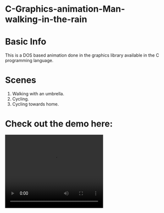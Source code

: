 # C-Graphics-animation-Man-walking-in-the-rain

# Basic Info
<p>
 This is a DOS based animation done in the graphics library available in the C programming language.
</p>

# Scenes

<ol>

<li> Walking with an umbrella. </li>
<li> Cycling. </li>
<li> Cycling towards home. </li>

</ol>

# Check out the demo here:
<video width="320" height="240" controls>
  <source src="https://www.youtube.com/watch?v=NRj9Vks7F1A&t=1s" type="video/mp4">  </source>
</video>
